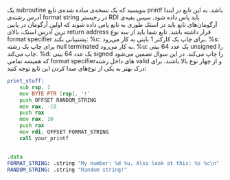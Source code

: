 یک subroutine بنویسید که یک نسخه‌ی ساده شده‌ی تابع printf باشد. به این تابع در ابتدا آدرس رشته‌ی format string در رجیستر RDI باید پاس داده شود. سپس بقیه‌ی آرگومان‌های تابع باید در استک طوری به تابع پاس داده شوند که اولین آرگومان در پایین ترین آدرس استک، بالای return address قرار داشته باشد.
تابع شما باید از سه نوع format specifier پشتیبانی بکند:
%c: برای چاپ یک کارکتر 1 بایتی به کار می‌رود.
%s: برای چاپ یک رشته null terminated به کار می‌رود.
%u: یک عدد 64 بیتی unsigned را چاپ می‌کند.
%d: یک عدد 64 بیتی signed را چاپ می‌کند.
در این سوال تضمین می‌شود که همیشه تمامی format specifierهای داخل رشته valid و از چهار نوع بالا باشند. برای درک بهتر به یکی از نوع‌های صدا کردن این تابع توجه کنید:
```asm
print_stuff:
    sub rsp, 1
    mov BYTE PTR [rsp], '!'
    push OFFSET RANDOM_STRING
    mov rax, -10
    push rax
    mov rax, 10
    push rax
    mov rdi, OFFSET FORMAT_STRING
    call your_printf


.data
FORMAT_STRING: .string "My number: %d %u. Also look at this: %s %c\n"
RANDOM_STRING: .string "Random string!"
```